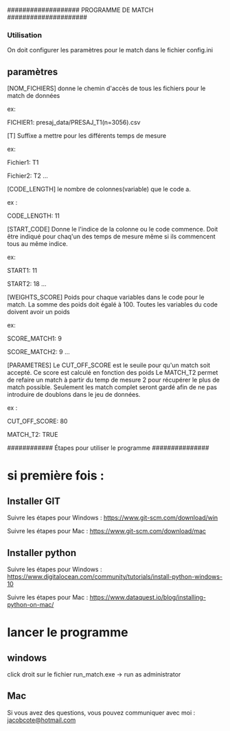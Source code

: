 



################### PROGRAMME DE MATCH #####################
### Utilisation 
On doit configurer les paramètres pour le match dans le fichier config.ini

## paramètres
[NOM_FICHIERS]
donne le chemin d'accès de tous les fichiers pour le match de données

ex: 

FICHIER1: presaj_data/PRESAJ_T1(n=3056).csv


[T]
Suffixe a mettre pour les différents temps de mesure

ex:

Fichier1: T1

Fichier2: T2
...

[CODE_LENGTH]
le nombre de colonnes(variable) que le code a.

ex :

CODE_LENGTH: 11

[START_CODE]
Donne le l'indice de la colonne ou le code commence. Doit être indiqué pour chaq'un
des temps de mesure même si ils commencent tous au même indice.

ex:

START1: 11

START2: 18
...

[WEIGHTS_SCORE]
Poids pour chaque variables dans le code pour le match. 
La somme des poids doit égalé à 100. Toutes les variables du code doivent avoir un poids

ex:

SCORE_MATCH1: 9

SCORE_MATCH2: 9 
...

[PARAMETRES]
Le CUT_OFF_SCORE est le seuile pour qu'un match soit accepté.
Ce score est calculé en fonction des poids
Le MATCH_T2 permet de refaire un match à partir du temp de mesure 2 pour récupérer le 
plus de match possible. Seulement les match complet seront gardé afin de ne pas introduire
de doublons dans le jeu de données.

ex :

CUT_OFF_SCORE: 80

MATCH_T2: TRUE

############ Étapes pour utiliser le programme ###############
# si première fois :
## Installer  GIT
Suivre les étapes pour Windows : https://www.git-scm.com/download/win

Suivre les étapes pour Mac : https://www.git-scm.com/download/mac

## Installer python 
Suivre les étapes pour Windows : https://www.digitalocean.com/community/tutorials/install-python-windows-10

Suivre les étapes pour Mac : https://www.dataquest.io/blog/installing-python-on-mac/

# lancer le programme

## windows 
click droit sur le fichier run_match.exe -> run as administrator

## Mac



Si vous avez des questions, vous pouvez communiquer avec moi :
jacobcote@hotmail.com


